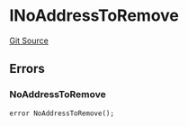 # INoAddressToRemove
[Git Source](https://github.com/thrackle-io/tron/blob/703713c2070ab34d0f0fc0114244d5a3fa7ac84a/src/common/IErrors.sol)


## Errors
### NoAddressToRemove

```solidity
error NoAddressToRemove();
```


